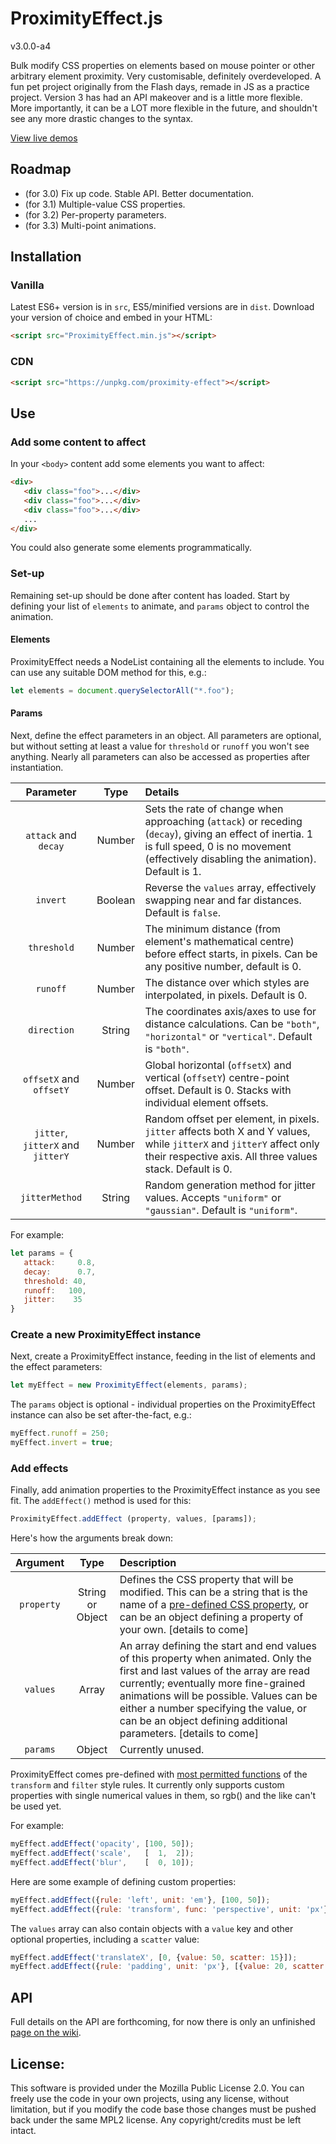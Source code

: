 # ProximityEffect.js

v3.0.0-a4

Bulk modify CSS properties on elements based on mouse pointer or other arbitrary element proximity. Very customisable, definitely overdeveloped. A fun pet project originally from the Flash days, remade in JS as a practice project. Version 3 has had an API makeover and is a little more flexible. More importantly, it can be a LOT more flexible in the future, and shouldn't see any more drastic changes to the syntax. 

[View live demos](http://lab.adasha.com/components/proximity-effect)

## Roadmap

- (for 3.0) Fix up code. Stable API. Better documentation.
- (for 3.1) Multiple-value CSS properties.
- (for 3.2) Per-property parameters.
- (for 3.3) Multi-point animations.

## Installation

### Vanilla

Latest ES6+ version is in `src`, ES5/minified versions are in `dist`. Download your version of choice and embed in your HTML:
```html
<script src="ProximityEffect.min.js"></script>
```

### CDN

```html
<script src="https://unpkg.com/proximity-effect"></script>
```

## Use

### Add some content to affect

In your `<body>` content add some elements you want to affect:

```html
<div>
   <div class="foo">...</div>
   <div class="foo">...</div>
   <div class="foo">...</div>
   ...
</div>
```

You could also generate some elements programmatically.

### Set-up

Remaining set-up should be done after content has loaded. Start by defining your list of `elements` to animate, and `params` object to control the animation.

#### Elements

ProximityEffect needs a NodeList containing all the elements to include. You can use any suitable DOM method for this, e.g.:

```javascript
let elements = document.querySelectorAll("*.foo");
```

#### Params

Next, define the effect parameters in an object. All parameters are optional, but without setting at least a value for `threshold` or `runoff` you won't see anything. Nearly all parameters can also be accessed as properties after instantiation.

| Parameter | Type | Details |
| :---: | :---: | :--- |
| `attack` and `decay` | Number | Sets the rate of change when approaching (`attack`) or receding (`decay`), giving an effect of inertia. 1 is full speed,  0 is no movement (effectively disabling the animation). Default is 1. |
| `invert` | Boolean | Reverse the `values` array, effectively swapping near and far distances. Default is `false`. |
| `threshold` | Number | The minimum distance (from element's mathematical centre) before effect starts, in pixels. Can be any positive number, default is 0. |
| `runoff` | Number | The distance over which styles are interpolated, in pixels. Default is 0. |
| `direction` | String | The coordinates axis/axes to use for distance calculations. Can be `"both"`, `"horizontal"` or `"vertical"`. Default is `"both"`. |
| `offsetX` and `offsetY` | Number | Global horizontal (`offsetX`) and vertical (`offsetY`) centre-point offset. Default is 0. Stacks with individual element offsets. |
| `jitter`, `jitterX` and `jitterY` | Number | Random offset per element, in pixels. `jitter` affects both X and Y values, while `jitterX` and `jitterY` affect only their respective axis. All three values stack. Default is 0. |
| `jitterMethod` | String | Random generation method for jitter values. Accepts `"uniform"` or `"gaussian"`. Default is `"uniform"`. |

For example:

```javascript
let params = {
   attack:     0.8,
   decay:      0.7,
   threshold: 40,
   runoff:   100,
   jitter:    35
}
```

### Create a new ProximityEffect instance

Next, create a ProximityEffect instance, feeding in the list of elements and the effect parameters:

```javascript
let myEffect = new ProximityEffect(elements, params);
```

The `params` object is optional - individual properties on the ProximityEffect instance can also be set after-the-fact, e.g.:

```javascript
myEffect.runoff = 250;
myEffect.invert = true;
```

### Add effects

Finally, add animation properties to the ProximityEffect instance as you see fit. The `addEffect()` method is used for this:

```javascript
ProximityEffect.addEffect (property, values, [params]);
```

Here's how the arguments break down:

| Argument | Type | Description |
| :---: | :---: | :--- |
| `property` | String or Object | Defines the CSS property that will be modified. This can be a string that is the name of a [pre-defined CSS property](https://github.com/Adasha/proximity-effect/wiki/API-reference#supported-effects), or can be an object defining a property of your own. [details to come] |
| `values` | Array | An array defining the start and end values of this property when animated. Only the first and last values of the array are read currently; eventually more fine-grained animations will be possible. Values can be either a number specifying the value, or can be an object defining additional parameters. [details to come] |
| `params` | Object | Currently unused. |

ProximityEffect comes pre-defined with [most permitted functions](https://github.com/Adasha/proximity-effect/wiki/API-reference#supported-effects) of the `transform` and `filter` style rules. It currently only supports custom properties with single numerical values in them, so rgb() and the like can't be used yet.

For example:

```javascript
myEffect.addEffect('opacity', [100, 50]);
myEffect.addEffect('scale',   [  1,  2]);
myEffect.addEffect('blur',    [  0, 10]);
```

Here are some example of defining custom properties:

```javascript
myEffect.addEffect({rule: 'left', unit: 'em'}, [100, 50]);
myEffect.addEffect({rule: 'transform', func: 'perspective', unit: 'px'},  [100, 50]);
```

The `values` array can also contain objects with a `value` key and other optional properties, including a `scatter` value:

```javascript
myEffect.addEffect('translateX', [0, {value: 50, scatter: 15}]);
myEffect.addEffect({rule: 'padding', unit: 'px'}, [{value: 20, scatter: 30}, {value: 100, scatter: 50}]);
```

## API

Full details on the API are forthcoming, for now there is only an unfinished [page on the wiki](https://github.com/Adasha/proximity-effect/wiki/API-reference).



## License:

This software is provided under the Mozilla Public License 2.0. You can freely use the code in your own projects, using any license, without limitation, but if you modify the code base those changes must be pushed back under the same MPL2 license. Any copyright/credits must be left intact.
